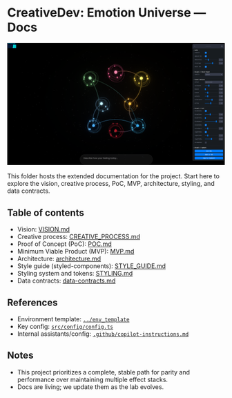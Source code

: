 # CreativeDev: Emotion Universe — Docs

![Docs cover](readme_cover.png)

This folder hosts the extended documentation for the project. Start here to explore the vision, creative process, PoC, MVP, architecture, styling, and data contracts.

## Table of contents

- Vision: [VISION.md](./VISION.md)
- Creative process: [CREATIVE_PROCESS.md](./CREATIVE_PROCESS.md)
- Proof of Concept (PoC): [POC.md](./POC.md)
- Minimum Viable Product (MVP): [MVP.md](./MVP.md)
- Architecture: [architecture.md](./architecture.md)
- Style guide (styled-components): [STYLE_GUIDE.md](./STYLE_GUIDE.md)
- Styling system and tokens: [STYLING.md](./STYLING.md)
- Data contracts: [data-contracts.md](./data-contracts.md)

## References

- Environment template: [`../env_template`](../env_template)
- Key config: [`src/config/config.ts`](../src/config/config.ts)
- Internal assistants/config: [`.github/copilot-instructions.md`](../.github/copilot-instructions.md)

## Notes

- This project prioritizes a complete, stable path for parity and performance over maintaining multiple effect stacks.
- Docs are living; we update them as the lab evolves.
